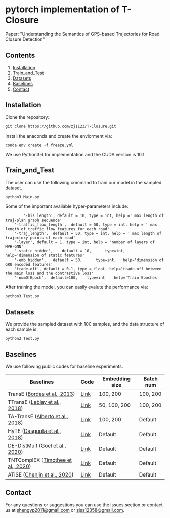 # pytorch implementation of T-Closure

Paper: "Understanding the Semantics of GPS-based Trajectories for Road Closure Detection"

## Contents
1. [Installation](#installation)
2. [Train_and_Test](#Train_and_Test)
3. [Datasets](#Datasets)
4. [Baselines](#Baselines)
5. [Contact](#contact)

## Installation

Clone the repository::

```
git clone https://github.com/zjs123/T-Closure.git
```

Install the anaconda and create the enviorment via:

```
conda env create -f freeze.yml
```

We use Python3.6 for implementation and the CUDA version is 10.1. 

## Train_and_Test

The user can use the following command to train our model in the sampled dataset.
```
python3 Main.py
```
Some of the important available hyper-parameters include:
```
        '-his_length', default = 10, type = int, help =' max length of traj-plan graph sequence'
	'-traffic_flow_length',  default = 50, type = int, help = ' max length of traffic flow features for each road'
	'-traj_length',  default = 50, type = int, help = ' max length of trajectory points of each road'
	'-layer', default = 1, type = int, help = 'number of layers of MVH-GNN'
	'-static_hidden', 	 default = 10,   	type=int, 	help='dimension of static features'
	'-emb_hidden', 	 default = 50,   	type=int, 	help='dimension of GRU encoded features'
	'trade-off', default = 0.1, type = float, help='trade-off between the main loss and the contrastive loss'
	'-numOfEpoch', 	default=100,	type=int	help='Train Epoches'
```
After training the model, you can easily evalute the performance via:
```
python3 Test.py
```

## Datasets

We provide the sampled dataset with 100 samples, and the data structure of each sample is
```
python3 Test.py
```

## Baselines

We use following public codes for baseline experiments. 

| Baselines   | Code                                                                      | Embedding size | Batch num |
|-------------|---------------------------------------------------------------------------|----------------|------------|
| TransE ([Bordes et al., 2013](https://papers.nips.cc/paper/5071-translating-embeddings-for-modeling-multi-relational-data))      | [Link](https://github.com/thunlp/OpenKE/tree/OpenKE-PyTorch/openke) | 100, 200       | 100, 200       |
| TTransE ([Leblay et al., 2018](https://dl.acm.org/doi/fullHtml/10.1145/3184558.3191639))    | [Link](https://github.com/INK-USC/RE-Net/tree/master/baselines)                                  | 50, 100, 200   | 100, 200       |
| TA-TransE ([Alberto et al., 2018](https://www.aclweb.org/anthology/D18-1516.pdf))      | [Link](https://github.com/INK-USC/RE-Net/tree/master/baselines)     | 100, 200            | Default    |
| HyTE ([Dasgupta et al., 2018](http://talukdar.net/papers/emnlp2018_HyTE.pdf))        | [Link](https://github.com/malllabiisc/HyTE)                               | Default            | Default    |
| DE-DistMult ([Goel et al., 2020](https://arxiv.org/pdf/1907.03143.pdf))        | [Link](https://github.com/BorealisAI/de-simple)                               | Default            | Default    |
| TNTComplEX ([Timothee et al., 2020](https://openreview.net/pdf?id=rke2P1BFwS))        | [Link](https://github.com/facebookresearch/tkbc)                               | Default            | Default    |
| ATiSE ([Chenjin et al., 2020](https://arxiv.org/pdf/1911.07893.pdf))        | [Link](https://github.com/soledad921/ATISE)                               | Default            | Default    |

## Contact

For any questions or suggestions you can use the issues section or contact us at shengyp2011@gmail.com or zjss12358@gmail.com.
